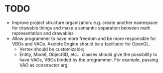 # TODO
* Improve project structure organization: e.g. create another namespace for drawable things and make a semantic separation between math representation and drawables
* Allow programmer to have more freedom and be more responsible for VBOs and VAOs. Axolote Engine should be a facilitator for OpenGL.
    - Vertex should be customizable;
    - Entity, Model, Object3D, etc... classes should give the possibility to have VAOs, VBOs binded by the programmer. For example, passing VAO as constructor arg
